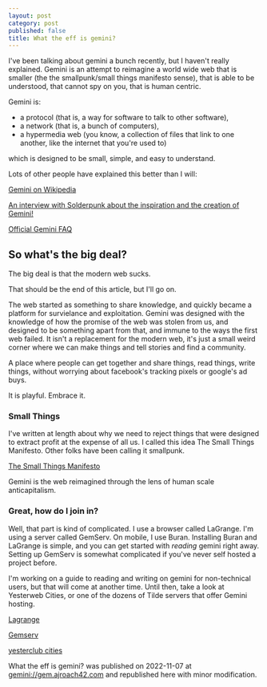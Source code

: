 ```yaml
---
layout: post
category: post
published: false
title: What the eff is gemini?
---
```

I've been talking about gemini a bunch recently, but I haven't really explained. Gemini is an attempt to reimagine a world wide web that is smaller (the the smallpunk/small things manifesto sense), that is able to be understood, that cannot spy on you, that is human centric. 

Gemini is: 
* a protocol (that is, a way for software to talk to other software),
* a network (that is, a bunch of computers), 
* a hypermedia web (you know, a collection of files that link to one another, like the internet that you're used to)

which is designed to be small, simple, and easy to understand.

Lots of other people have explained this better than I will:

[Gemini on Wikipedia](https://en.wikipedia.org/wiki/Gemini_(protocol))

[An interview with Solderpunk about the inspiration and the creation of Gemini!](https://kidscodecs.com/interview-solderpunk/)

[Official Gemini FAQ](https://gemini.circumlunar.space/docs/faq.gmi)

So what's the big deal?
-----------------------

The big deal is that the modern web sucks. 

That should be the end of this article, but I'll go on. 

The web started as something to share knowledge, and quickly became a platform for survielance and exploitation. Gemini was designed with the knowledge of how the promise of the web was stolen from us, and designed to be something apart from that, and immune to the ways the first web failed. It isn't a replacement for the modern web, it's just a small weird corner where we can make things and tell stories and find a community.

A place where people can get together and share things, read things, write things, without worrying about facebook's tracking pixels or google's ad buys. 

It is playful. Embrace it.

### Small Things

I've written at length about why we need to reject things that were designed to extract profit at the expense of all us. I called this idea The Small Things Manifesto. Other folks have been calling it smallpunk.

[The Small Things Manifesto](2022-11-04-The-Small-Things-Manifesto.gmi)

Gemini is the web reimagined through the lens of human scale anticapitalism.

### Great, how do I join in?

Well, that part is kind of complicated. I use a browser called LaGrange. I'm using a server called GemServ. On mobile, I use Buran. Installing Buran and LaGrange is simple, and you can get started with *reading* gemini right away. Setting up GemServ is somewhat complicated if you've never self hosted a project before. 

I'm working on a guide to reading and writing on gemini for non-technical users, but that will come at another time. Until then, take a look at Yesterweb Cities, or one of the dozens of Tilde servers that offer Gemini hosting. 

[Lagrange](https://github.com/skyjake/lagrange)

[Gemserv](https://github.com/GreatWizard/gemserv)

[yesterclub cities](gemini://cities.yesterweb.org/)

What the eff is gemini? was published on 2022-11-07 at [gemini://gem.ajroach42.com](gemini://gem.ajroach42.com) and republished here with minor modification. 
